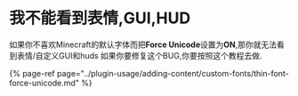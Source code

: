 # 我不能看到表情,GUI,HUD

如果你不喜欢Minecraft的默认字体而把**Force Unicode**设置为**ON**,那你就无法看到表情/自定义GUI和huds
如果你要修复这个BUG,你要按照这个教程去做.  


{% page-ref page="../plugin-usage/adding-content/custom-fonts/thin-font-force-unicode.md" %}

